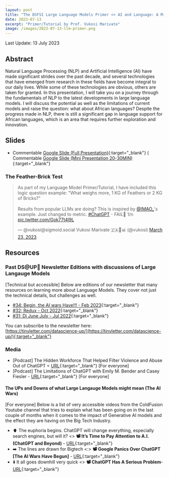 ```yaml
---
layout: post
title: "The DSFSI Large Language Models Primer <> AI and Language: A Mirror to Ourselves - Understanding how we got to ChatGPT and what it actually means"
date: 2023-07-13
excerpt: "Primer/Tutorial by Prof. Vukosi Marivate"
image: /images/2023-07-13-llm-primer.png
---
```


Last Update: 13 July 2023

## Abstract

Natural Language Processing (NLP) and Artificial Intelligence (AI) have made significant strides over the past decade, and several technologies that have emerged from research in these fields have become integral to our daily lives. While some of these technologies are obvious, others are taken for granted. In this presentation, I will take you on a journey through the fundamentals of NLP to the latest developments in large language models. I will discuss the potential as well as the limitations of current models and raise the question: what about African languages? Despite the progress made in NLP, there is still a significant gap in language support for African languages, which is an area that requires further exploration and innovation.

## Slides

* Commentable [Google Slide (Full Presentation)](https://docs.google.com/presentation/d/1dUbIpGw1kNoAETrrP1o6WkMWmHZZrkFqxDnHzB8Uj8M/edit?usp=sharing){:target="_blank"}
( Commentable [Google Slide (Mini Presentation 20-30MIN)](https://docs.google.com/presentation/d/1UqyYP1P1EhnI6UM2NZCq7ekSZY12d1DTLgaONIxLivU/edit?usp=sharing){:target="_blank"}


### The Feather-Brick Test

<blockquote class="twitter-tweet"><p lang="en" dir="ltr">As part of my Language Model Primer/Tutorial, I have included this logic question example: &quot;What weighs more, 1 KG of Feathers or 2 KG of Bricks?&quot;<br><br>Results from popular LLMs are doing? This is inspired by <a href="https://twitter.com/IMAO_?ref_src=twsrc%5Etfw">@IMAO_</a>&#39;s example. Just changed to metric. <a href="https://twitter.com/hashtag/ChatGPT?src=hash&amp;ref_src=twsrc%5Etfw">#ChatGPT</a> - FAIL🔴 1/n <a href="https://t.co/Gok77t4l9L">pic.twitter.com/Gok77t4l9L</a></p>&mdash; @vukosi@sigmoid.social Vukosi Marivate 🇿🇦🚀📊 (@vukosi) <a href="https://twitter.com/vukosi/status/1638831477784997888?ref_src=twsrc%5Etfw">March 23, 2023</a></blockquote> <script async src="https://platform.twitter.com/widgets.js" charset="utf-8"></script>

## Resources

### Past DS@UP🚀 Newsletter Editions with discussions of Large Langauge Models

[Technical but accessible] Below are editions of our newsletter that many resources on learning more about Language Models. They cover not just the technical details, but challenges as well. 

* [#34: Begin, the AI wars Have!!! - Feb 2023](https://tinyletter.com/datascience-up/letters/ds-up-34-begin-the-ai-wars-have){:target="_blank"}
* [#32: Redux - Oct 2022](https://tinyletter.com/datascience-up/letters/ds-up-32-redux){:target="_blank"}
* [#31: Di June July - Jul 2022](https://tinyletter.com/datascience-up/letters/ds-up-31-di-june-july){:target="_blank"}

You can subscribe to the newsletter here: [https://tinyletter.com/datascience-up/](https://tinyletter.com/datascience-up/){:target="_blank"}

### Media

* [Podcast] The Hidden Workforce That Helped Filter Violence and Abuse Out of ChatGPT = [URL](https://www.wsj.com/podcasts/the-journal/the-hidden-workforce-that-helped-filter-violence-and-abuse-out-of-chatgpt/ffc2427f-bdd8-47b7-9a4b-27e7267cf413){:target="_blank"} [For everyone]
* [Podcast] The Limitations of ChatGPT with Emily M. Bender and Casey Fiesler - [URL](https://www.radicalai.org/chatgpt-limitations){:target="_blank"} [For everyone]
 
#### The UPs and Downs of what Large Langauge Models might mean (The AI Wars)

[For everyone] Below is a list of very accessible videos from the ColdFusion Youtube channel that tries to explain what has been going on in the last couple of months when it comes to the impact of Generative AI models and the effect they are having on the Big Tech Industry. 

* ⬆️ The euphoria begins. ChatGPT will change everything, especially search engines, but will it? <> **📽️ It’s Time to Pay Attention to A.I. (ChatGPT and Beyond)** - [URL](https://www.youtube.com/watch?v=0uQqMxXoNVs){:target="_blank"}
* ➡️ The lines are drawn for Bigtech <:> **📽️ Google Panics Over ChatGPT [The AI Wars Have Begun]** - [URL](https://www.youtube.com/watch?v=Nh5i5obZ8OY){:target="_blank"}
* ⬇️ It all goes downhill very quick <> **📽️ ChatGPT Has A Serious Problem**- [URL]([https://www.youtube.com/watch?v=0uQqMxXoNVs](https://www.youtube.com/watch?v=ce616lsed9Y)){:target="_blank"}

